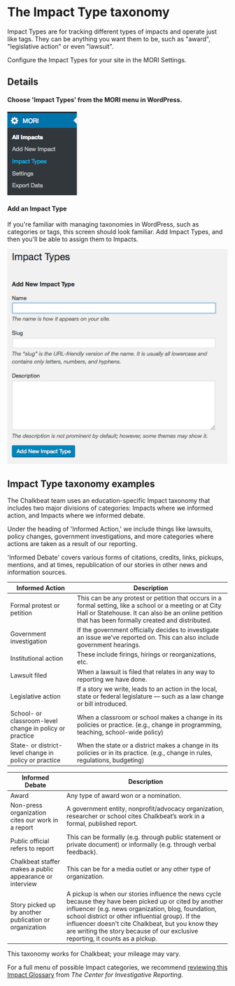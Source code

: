 # The Impact Type taxonomy
Impact Types are for tracking different types of impacts and operate just like tags. They can be anything you want them to be, such as "award", "legislative action" or even "lawsuit".

Configure the Impact Types for your site in the MORI Settings.

## Details
#### Choose 'Impact Types' from the MORI menu in WordPress.

![The MORI menu in WordPress](https://raw.githubusercontent.com/Chalkbeat/MORI/master/docs/MORI_menu.png)

#### Add an Impact Type
If you're familiar with managing taxonomies in WordPress, such as categories or tags, this screen should look familiar. Add Impact Types, and then you'll be able to assign them to Impacts.

![Add an Impact Type](https://raw.githubusercontent.com/Chalkbeat/MORI/master/docs/MORI_add_impact_type.png)


## Impact Type taxonomy examples
The Chalkbeat team uses an education-specific Impact taxonomy that includes two major divisions of categories: Impacts where we informed action, and Impacts where we informed debate.

Under the heading of 'Informed Action,' we include things like lawsuits, policy changes, government investigations, and more categories where actions are taken as a result of our reporting.

'Informed Debate' covers various forms of citations, credits, links, pickups, mentions, and at times, republication of our stories in other news and information sources.

|Informed Action  	|Description  	|
|---	|---	|
|Formal protest or petition   	|This can be any protest or petition that occurs in a formal setting, like a school or a meeting or at City Hall or Statehouse. It can also be an online petition that has been formally created and distributed.   	|
|Government investigation   	|If the government officially decides to investigate an issue we’ve reported on. This can also include government hearings.    	|
|Institutional action   	|These include firings, hirings or reorganizations, etc.   	|
|Lawsuit filed   	|When a lawsuit is filed that relates in any way to reporting we have done.   	|
|Legislative action   	|If a story we write, leads to an action in the local, state or federal legislature — such as a law change or bill introduced.   	|
|School- or classroom-level change in policy or practice   	|When a classroom or school makes a change in its policies or practice. (e.g., change in programming, teaching, school-wide policy)   	|
|State- or district-level change in policy or practice   	|When the state or a district makes a change in its policies or in its practice. (e.g., change in rules, regulations, budgeting)   	|

|Informed Debate  |Description  |
|---	|---	|
|Award   	|Any type of award won or a nomination.   	|
|Non-press organization cites our work in a report   	|A government entity, nonprofit/advocacy organization, researcher or school cites Chalkbeat’s work in a formal, published report.   	|
|Public official refers to report   	|This can be formally (e.g. through public statement or private document) or informally (e.g. through verbal feedback).|
|Chalkbeat staffer makes a public appearance or interview   	|This can be for a media outlet or any other type of organization.   	|
|Story picked up by another publication or organization   	|A pickup is when our stories influence the news cycle because they have been picked up or cited by another influencer (e.g. news organization, blog, foundation, school district or other influential group). If the influencer doesn't cite Chalkbeat, but you know they are writing the story because of our exclusive reporting, it counts as a pickup.   	|

This taxonomy works for Chalkbeat; your mileage may vary.

For a full menu of possible Impact categories, we recommend [reviewing this Impact Glossary](http://impact.cironline.org/) from _The Center for Investigative Reporting_.
